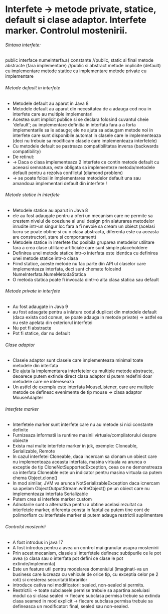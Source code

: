 # Interfete -> metode private, statice, default si clase adaptor. Interfete marker. Controlul mostenirii.

###### Sintaxa interfete:
public interface numeInterfa.a{
constante //public, static si final
metode abstracte (fara implementare) //public si abstract
metode implicite (default) cu implementare
metode statice cu implementare
metode private cu implementare

###### Metode default in interfete
- Metodele default au aparut in Java 8
- Metodele default au aparut din necesitatea de a adauga cod nou in interfete care au multiple implementari
- Acestea sunt implicit publice si se declara folosind cuvantul cheie 'default'; au implementare definitia in interfata
fara a a forta implementarile sa le adauge; ele ne ajuta sa adaugam metode noi in interfete care sunt disponibile
automat in clasele care le implementeaza (deci nu trebuie sa modificam clasele care implementeaza interfetele)
- Cu metodele default se pastreaza compatibilitatea inversa (backwards compatibility)
- De retinut:
- -> Daca o clasa implementeaza 2 interfete ce contin metode default cu aceeasi semnatura, este obligata sa implementeze metoda/metodele default
pentru a rezolva conflictul (diamond problem)
- -> se poate folosi in implementarea metodelor default una sau amandoua implementari default din interfete !

###### Metode statice in interfete
- Metodele statice au aparut in Java 8
- ele au fost adaugate pentru a oferi un mecanism care ne permite sa crestem nivelul de coeziune al unui design prin alaturarea
metodelor inrudite intr-un singur loc fara a fi nevoie sa cream un obiect (acelasi lucru se poate obtine si cu o clasa abstracta,
diferenta este ca aceasta are constructori, stare si comportament)
- Metodele statice in interfete fac posibila gruparea metodelor utilitare fara a crea clase utilitare artificiale care sunt simple placeholdere
- Definirea unei metode statice intr-o interfata este identica cu definirea unei metode statice intr-o clasa
- Fiind statice, aceste metode nu fac parte din API ul claselor care implementeaza interfata, deci sunt chemate folosind NumeInterfata.NumeMetodaStatica
- O metoda statica poate fi invocata dintr-o alta clasa statica sau default


###### Metode private in interfete
- Au fost adaugate in Java 9
- au fost adaugate pentru a inlatura codul duplicat din metodele default (daca exista cod comun, se poate adauga in metode private) -> astfel ea nu este apelata din exteriorul interfetei
- Nu pot fi abstracte
- Pot fi statice, dar nu default


###### Clase adaptor
- Clasele adaptor sunt clasele care implementeaza minimal toate metodele din interfata
- Ele ajuta la implementarea interfetelor cu multiple metode abstracte, deoarece putem extinde direct clasa adaptor si putem redefini doar metodele care ne intereseaza
- Un astfel de exemplu este interfata MouseListener, care are multiple metode ce definesc evenimente de tip mouse -> clasa adaptor MouseAdapter


###### Interfete marker
- Interfetele marker sunt interfete care nu au metode si nici constante definite
- Furnizeaza informatii la runtime masinii virtuale/compilatorului despre obiecte
- Exista mai multe interfete marker in jdk, exemple: Cloneable, Serializable, Remote
- In cazul interfetei Cloneable, daca incercam sa clonam un obiect care nu implementeaza aceasta interfata, masina virtuala va arunca o exceptie de tip 
CloneNotSupportedException, ceea ce ne demonstreaza ca interfata Cloneable este un indicator pentru masina virtuala ca putem chema
Object.clone()
- In mod similar, JVM va arunca NotSerializableException daca icnercam sa apelam ObjectOutputStream.writeObject() pe
un obiect care nu implementeaza interfata Serializable
- Putem crea si interfete marker custom 
- Adnotarile sunt o alternativa pentru a obtine acelasi rezultat ca interfetele marker, diferenta 
consta in faptul ca putem tine cont de polimorfism cu interfetele marker si putem adauga restrictii suplimentare

###### Controlul mostenirii
- A fost introdus in java 17
- A fost introdus pentru a avea un control mai granular asupra mostenirii
- Prin acest mecanism, clasele si interfetele definesc subtipurile ce le pot avea (o clasa sau o interfata pot defini
 ce clase le pot extinde/implementa)
- Este un feature util pentru modelarea domeniului (imaginati-va un business care lucreaza cu vehicule de orice tip, cu exceptia celor pe 2 roti) si cresterea securitatii librariilor
- introduce cativa noi modificatori: sealed, non-sealed si permits.
- Restrictii:
-> toate subclasele permise trebuie sa apartina aceluiasi modul ca si clasa sealed
-> fiecare subclasa permisa trebuie sa extinda clasa seamed in mod explicit
-> fiecare subclasa permisa trebuie sa defineasca un modificator: final, sealed sau non-sealed.